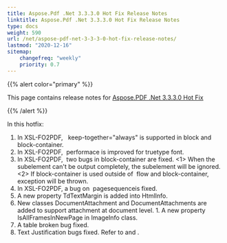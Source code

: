 ```yaml
---
title: Aspose.Pdf .Net 3.3.3.0 Hot Fix Release Notes
linktitle: Aspose.Pdf .Net 3.3.3.0 Hot Fix Release Notes
type: docs
weight: 590
url: /net/aspose-pdf-net-3-3-3-0-hot-fix-release-notes/
lastmod: "2020-12-16"
sitemap:
    changefreq: "weekly"
    priority: 0.7
---
```


{{% alert color="primary" %}}

This page contains release notes for [Aspose.PDF .Net 3.3.3.0 Hot Fix](http://www.aspose.com/downloads/pdf/net/new-releases/aspose.pdf-.net-3.3.3.0-hot-fix/)

{{% /alert %}}

In this hotfix:

1. In XSL-FO2PDF,   keep-together="always" is supported in block and block-container.
1. In XSL-FO2PDF,  performace is improved for truetype font.
1. In XSL-FO2PDF,  two bugs in block-container are fixed. <1> When the subelement can't be output completely, the subelement will be ignored. <2> If block-container is used outside of  flow and block-container, exception will be thrown.
1. In XSL-FO2PDF, a bug on  pagesequenceis fixed.
1. A new property TdTextMargin is added into HtmlInfo.
1. New classes DocumentAttachment and DocumentAttachments are added to support attachment at document level.
1. A new property IsAllFramesInNewPage in ImageInfo class.
1. A table broken bug fixed.
1. Text Justification bugs fixed. Refer to and .
